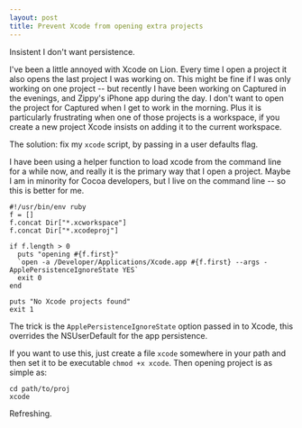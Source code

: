 ```yaml
---
layout: post
title: Prevent Xcode from opening extra projects
---
```


Insistent I don't want persistence.

I've been a little annoyed with Xcode on Lion. Every time I open a project it also opens the last project I was working on. This might be fine if I was only working on one project -- but recently I have been working on Captured in the evenings, and Zippy's iPhone app during the day. I don't want to open the project for Captured when I get to work in the morning. Plus it is particularly frustrating when one of those projects is a workspace, if you create a new project Xcode insists on adding it to the current workspace.

The solution: fix my `xcode` script, by passing in a user defaults flag.

I have been using a helper function to load xcode from the command line for a while now, and really it is the primary way that I open a project. Maybe I am in minority for Cocoa developers, but I live on the command line -- so this is better for me.

    #!/usr/bin/env ruby
    f = []
    f.concat Dir["*.xcworkspace"]
    f.concat Dir["*.xcodeproj"]

    if f.length > 0
      puts "opening #{f.first}"
      `open -a /Developer/Applications/Xcode.app #{f.first} --args -ApplePersistenceIgnoreState YES`
      exit 0
    end

    puts "No Xcode projects found"
    exit 1

The trick is the `ApplePersistenceIgnoreState` option passed in to Xcode, this overrides the NSUserDefault for the app persistence.

If you want to use this, just create a file `xcode` somewhere in your path and then set it to be executable `chmod +x xcode`. Then opening project is as simple as:

    cd path/to/proj
    xcode

Refreshing.
